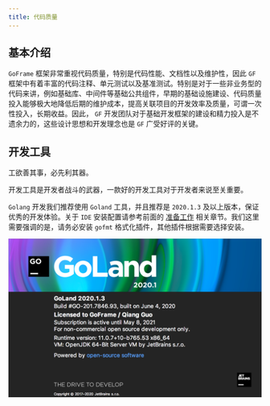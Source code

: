 ```yaml
---
title: 代码质量
---
```


## 基本介绍

`GoFrame` 框架非常重视代码质量，特别是代码性能、文档性以及维护性，因此 `GF` 框架中有着丰富的代码注释、单元测试以及基准测试。特别是对于一些非业务型的代码来讲，例如基础库、中间件等基础公共组件，早期的基础设施建设、代码质量投入能够极大地降低后期的维护成本，提高关联项目的开发效率及质量，可谓一次性投入，长期收益。因此， `GF` 开发团队对于基础开发框架的建设和精力投入是不遗余力的，这些设计思想和开发理念也是 `GF` 广受好评的关键。

## 开发工具

工欲善其事，必先利其器。

开发工具是开发者战斗的武器，一款好的开发工具对于开发者来说至关重要。

`Golang` 开发我们推荐使用 `Goland` 工具，并且推荐是 `2020.1.3` 及以上版本，保证优秀的开发体验。关于 `IDE` 安装配置请参考前面的 [准备工作](/docs/项目开发/准备工作/准备工作) 相关章节。我们这里需要强调的是，请务必安装 `gofmt` 格式化插件，其他插件根据需要选择安装。

![](/download/attachments/1114401/WX20200610-220429@2x.png?version=1&modificationDate=1608637173074&api=v2)